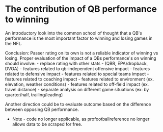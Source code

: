 # The contribution of QB performance to winning

An introductory look into the common school of thought that a QB's performance is the most important factor to winning and losing games in the NFL.



Conclusion: Passer rating on its own is not a reliable indicator of winning vs losing. 
Proper evaluation of the impact of a QBs performance's on winning should involve: 
    - replace rating with other stats
        - (QBR, EPA/dropback, DVOA)
    - features related to qb-independent offensive impact
    - features related to defensive impact
    - features related to special teams impact
    - features related to coaching impact
    - features related to environment (ex. elevation, weather conditions)
    - features related to off-field impact (ex. travel distance)
    - separate analysis on different game situations (ex: by quarter/half, trailing/leading)
    
Another direction could be to evaluate outcome based on the difference between opposing QB performance.


* Note - code no longer applicable, as profootballreference no longer allows data to be scraped for free. 
